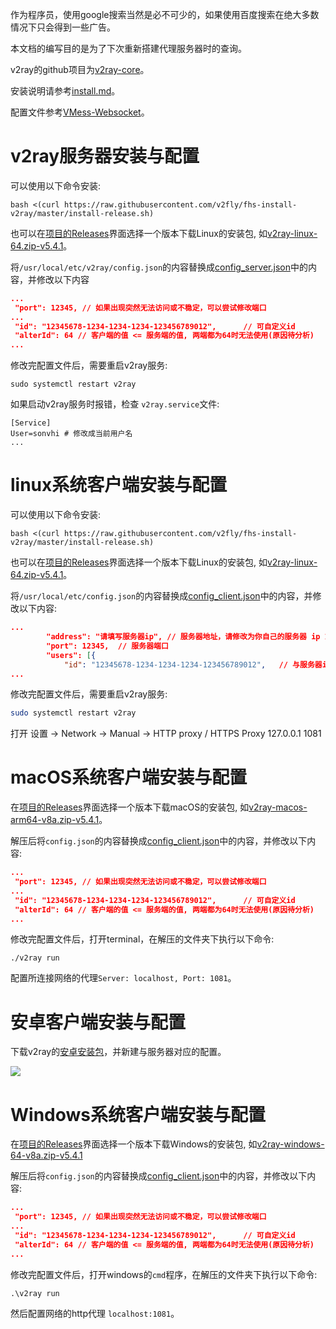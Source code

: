 作为程序员，使用google搜索当然是必不可少的，如果使用百度搜索在绝大多数情况下只会得到一些广告。

本文档的编写目的是为了下次重新搭建代理服务器时的查询。

v2ray的github项目为[v2ray-core](https://github.com/v2fly/v2ray-core)。

安装说明请参考[install.md](https://github.com/v2fly/manual/blob/master/zh_cn/chapter_00/install.md)。

配置文件参考[VMess-Websocket](https://github.com/v2fly/v2ray-examples/tree/master/VMess-Websocket)。

# v2ray服务器安装与配置

可以使用以下命令安装:

```shell
bash <(curl https://raw.githubusercontent.com/v2fly/fhs-install-v2ray/master/install-release.sh)
```

也可以在[项目的Releases](https://github.com/v2fly/v2ray-core/releases)界面选择一个版本下载Linux的安装包, 如[v2ray-linux-64.zip-v5.4.1](https://github.com/v2fly/v2ray-core/releases/download/v5.4.1/v2ray-linux-64.zip)。

将`/usr/local/etc/v2ray/config.json`的内容替换成[config_server.json](https://github.com/v2fly/v2ray-examples/blob/master/VMess-Websocket/config_server.json)中的内容，并修改以下内容

```json
...
 "port": 12345,	// 如果出现突然无法访问或不稳定，可以尝试修改端口
...
 "id": "12345678-1234-1234-1234-123456789012",		// 可自定义id
 "alterId": 64 // 客户端的值 <= 服务端的值, 两端都为64时无法使用(原因待分析)
...
```

修改完配置文件后，需要重启v2ray服务:

```shell
sudo systemctl restart v2ray
```

如果启动v2ray服务时报错，检查 `v2ray.service`文件:

```shell
[Service]
User=sonvhi # 修改成当前用户名
...
```

# linux系统客户端安装与配置

可以使用以下命令安装:

```shell
bash <(curl https://raw.githubusercontent.com/v2fly/fhs-install-v2ray/master/install-release.sh)
```

也可以在[项目的Releases](https://github.com/v2fly/v2ray-core/releases)界面选择一个版本下载Linux的安装包, 如[v2ray-linux-64.zip-v5.4.1](https://github.com/v2fly/v2ray-core/releases/download/v5.4.1/v2ray-linux-64.zip)。

将`/usr/local/etc/config.json`的内容替换成[config_client.json](https://github.com/v2fly/v2ray-examples/blob/master/VMess-Websocket/config_client.json)中的内容，并修改以下内容:

```json
...
        "address": "请填写服务器ip", // 服务器地址，请修改为你自己的服务器 ip 或域名
        "port": 12345,  // 服务器端口
        "users": [{ 
			"id": "12345678-1234-1234-1234-123456789012",	// 与服务器id一样
...
```

修改完配置文件后，需要重启v2ray服务:

```sh
sudo systemctl restart v2ray
```

打开 设置 -> Network -> Manual -> HTTP proxy / HTTPS Proxy 127.0.0.1 1081

# macOS系统客户端安装与配置

在[项目的Releases](https://github.com/v2fly/v2ray-core/releases)界面选择一个版本下载macOS的安装包, 如[v2ray-macos-arm64-v8a.zip-v5.4.1](https://github.com/v2fly/v2ray-core/releases/download/v5.4.1/v2ray-macos-arm64-v8a.zip)。

解压后将`config.json`的内容替换成[config_client.json](https://github.com/v2fly/v2ray-examples/blob/master/VMess-Websocket/config_client.json)中的内容，并修改以下内容:
```json
...
 "port": 12345,	// 如果出现突然无法访问或不稳定，可以尝试修改端口
...
 "id": "12345678-1234-1234-1234-123456789012",		// 可自定义id
 "alterId": 64 // 客户端的值 <= 服务端的值, 两端都为64时无法使用(原因待分析)
...
```

修改完配置文件后，打开terminal，在解压的文件夹下执行以下命令:

```shell
./v2ray run
```

配置所连接网络的代理`Server: localhost, Port: 1081`。

# 安卓客户端安装与配置

下载v2ray的[安卓安装包](https://github.com/2dust/v2rayNG/releases)，并新建与服务器对应的配置。

![](https://chenxiaosong.com/pictures/v2ray-android.jpeg)

# Windows系统客户端安装与配置

在[项目的Releases](https://github.com/v2fly/v2ray-core/releases)界面选择一个版本下载Windows的安装包, 如[v2ray-windows-64-v8a.zip-v5.4.1](https://github.com/v2fly/v2ray-core/releases/download/v5.4.1/v2ray-windows-64.zip)

解压后将`config.json`的内容替换成[config_client.json](https://github.com/v2fly/v2ray-examples/blob/master/VMess-Websocket/config_client.json)中的内容，并修改以下内容:
```json
...
 "port": 12345,	// 如果出现突然无法访问或不稳定，可以尝试修改端口
...
 "id": "12345678-1234-1234-1234-123456789012",		// 可自定义id
 "alterId": 64 // 客户端的值 <= 服务端的值, 两端都为64时无法使用(原因待分析)
...
```

修改完配置文件后，打开windows的`cmd`程序，在解压的文件夹下执行以下命令:

```shell
.\v2ray run
```

然后配置网络的http代理 `localhost:1081`。
